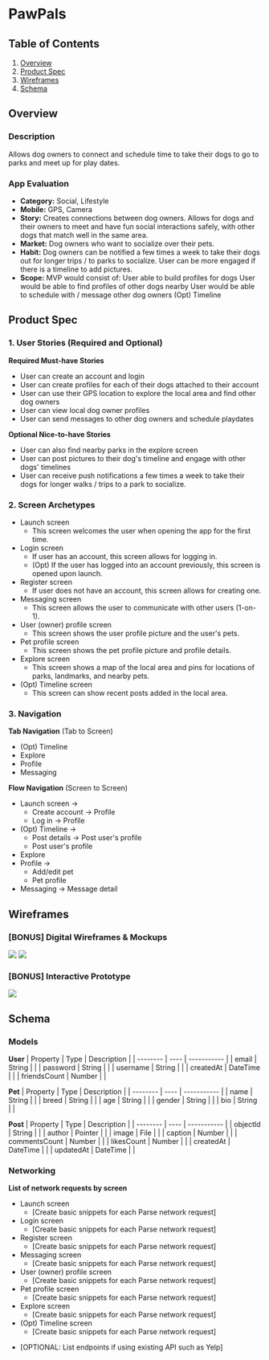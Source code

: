 # PawPals

## Table of Contents
1. [Overview](#Overview)
1. [Product Spec](#Product-Spec)
1. [Wireframes](#Wireframes)
2. [Schema](#Schema)

## Overview
### Description
Allows dog owners to connect and schedule time to take their dogs to go to parks and meet up for play dates.

### App Evaluation
- **Category:** Social, Lifestyle
- **Mobile:** GPS, Camera
- **Story:** Creates connections between dog owners. Allows for dogs and their owners to meet and have fun social interactions safely, with other dogs that match well in the same area.
- **Market:** Dog owners who want to socialize over their pets.
- **Habit:** Dog owners can be notified a few times a week to take their dogs out for longer trips / to parks to socialize. User can be more engaged if there is a timeline to add pictures.
- **Scope:** MVP would consist of:
    User able to build profiles for dogs
    User would be able to find profiles of other dogs nearby
    User would be able to schedule with / message other dog owners
    (Opt) Timeline

## Product Spec

### 1. User Stories (Required and Optional)

**Required Must-have Stories**

* User can create an account and login
* User can create profiles for each of their dogs attached to their account
* User can use their GPS location to explore the local area and find other dog owners
* User can view local dog owner profiles
* User can send messages to other dog owners and schedule playdates

**Optional Nice-to-have Stories**

* User can also find nearby parks in the explore screen
* User can post pictures to their dog's timeline and engage with other dogs' timelines
* User can receive push notifications a few times a week to take their dogs for longer walks / trips to a park to socialize.

### 2. Screen Archetypes

* Launch screen
   * This screen welcomes the user when opening the app for the first time.
* Login screen
   * If user has an account, this screen allows for logging in. 
   * (Opt) If the user has logged into an account previously, this screen is opened upon launch.
* Register screen
   * If user does not have an account, this screen allows for creating one.
* Messaging screen
   * This screen allows the user to communicate with other users (1-on-1).
* User (owner) profile screen
   * This screen shows the user profile picture and the user's pets.
* Pet profile screen
   * This screen shows the pet profile picture and profile details.
* Explore screen
   * This screen shows a map of the local area and pins for locations of parks, landmarks, and nearby pets.
* (Opt) Timeline screen
   * This screen can show recent posts added in the local area.

### 3. Navigation

**Tab Navigation** (Tab to Screen)

* (Opt) Timeline
* Explore
* Profile
* Messaging

**Flow Navigation** (Screen to Screen)

* Launch screen -> 
   * Create account -> Profile
   * Log in -> Profile
* (Opt) Timeline ->
   * Post details -> Post user's profile
   * Post user's profile
* Explore
* Profile ->
   * Add/edit pet
   * Pet profile
* Messaging -> Message detail

## Wireframes

### [BONUS] Digital Wireframes & Mockups

<img src="login_signup.jpg">

<img src="screens.jpg">

### [BONUS] Interactive Prototype
<img src="prototype.gif">

## Schema 

### Models

**User**
|    Property    |    Type    |          Description          |
|    --------    |    ----    |          -----------          |
| email          | String     |                               |
| password       | String     |                               |
| username       | String     |                               |
| createdAt      | DateTime   |                               |
| friendsCount   | Number     |                               |

**Pet**
|    Property    |    Type    |          Description          |
|    --------    |    ----    |          -----------          |
| name           | String     |                               |
| breed          | String     |                               |
| age            | String     |                               |
| gender         | String     |                               |
| bio            | String     |                               |

**Post**
|    Property    |    Type    |          Description          |
|    --------    |    ----    |          -----------          |
| objectId       | String     |                               |
| author         | Pointer    |                               |
| image          | File       |                               |
| caption        | Number     |                               |
| commentsCount  | Number     |                               |
| likesCount     | Number     |                               |
| createdAt      | DateTime   |                               |
| updatedAt      | DateTime   |                               |


### Networking

**List of network requests by screen**
* Launch screen
   * [Create basic snippets for each Parse network request]
* Login screen
   * [Create basic snippets for each Parse network request]
* Register screen
   * [Create basic snippets for each Parse network request]
* Messaging screen
   * [Create basic snippets for each Parse network request]
* User (owner) profile screen
   * [Create basic snippets for each Parse network request]
* Pet profile screen
   * [Create basic snippets for each Parse network request]
* Explore screen
   * [Create basic snippets for each Parse network request]
* (Opt) Timeline screen
   * [Create basic snippets for each Parse network request]
   
- [OPTIONAL: List endpoints if using existing API such as Yelp]
